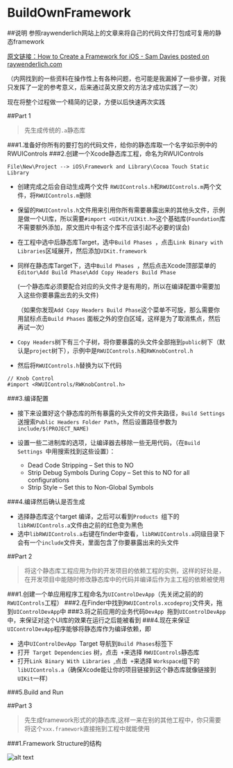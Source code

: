 # BuildOwnFramework



##说明
参照raywenderlich网站上的文章来将自己的代码文件打包成可复用的静态framework

[原文链接：How to Create a Framework for iOS - Sam Davies posted on raywenderlich.com](https://www.raywenderlich.com/65964/create-a-framework-for-ios)

（内网找到的一些资料在操作性上有各种问题，也可能是我漏掉了一些步骤，对我只发挥了一定的参考意义，后来通过英文原文的方法才成功实践了一次）

现在将整个过程做一个精简的记录，方便以后快速再次实践

##Part 1
>先生成传统的`.a`静态库

###1.准备好你所有的要打包的代码文件，给你的静态库取一个名字如示例中的RWUIControls
###2.创建一个Xcode静态库工程，命名为RWUIControls
	
	File\New\Project --> iOS\Framework and Library\Cocoa Touch Static Library
- 创建完成之后会自动生成两个文件 `RWUIControls.h`和`RWUIControls.m`两个文件，将`RWUIControls.m`删除

- 保留的`RWUIControls.h`文件用来引用你所有需要暴露出来的其他头文件，示例是做一个UI库，所以需要`#import <UIKit/UIKit.h>`这个基础库(`Foundation`库不需要额外添加，原文图片中有这个库不应该引起不必要的误会)
	
- 在工程中选中后静态库Target，选中`Build Phases `，点击`Link Binary with Libraries`区域展开，然后添加`UIKit.framework`



- 同样在静态库Target下，选中`Build Phases `，然后点击Xcode顶部菜单的 `Editor\Add Build Phase\Add Copy Headers Build Phase `

	 (一个静态库必须要配合对应的头文件才是有用的，所以在编译配置中需要加入这些你要暴露出去的头文件)
	 
	（如果你发现`Add Copy Headers Build Phase`这个菜单不可旋，那么需要你用鼠标点击`Build Phases` 面板之外的空白区域，这样是为了取消焦点，然后再试一次）
- `Copy Headers`树下有三个子树，将你要暴露的头文件全部拖到`public`树下（默认是`project`树下），示例中是`RWUIControls.h`和`RWKnobControl.h`

- 然后将`RWUIControls.h`替换为以下代码

 ```
 // Knob Control
#import <RWUIControls/RWKnobControl.h>
 ```
 
###3.编译配置

- 接下来设置好这个静态库的所有暴露的头文件的文件夹路径，`Build Settings`送搜索`Public Headers Folder Path`，然后设置路径参数为`include/$(PROJECT_NAME)`

- 设置一些二进制库的选项，让编译器去移除一些无用代码，（在`Build Settings `中用搜索找到这些设置）：
	- 	Dead Code Stripping – Set this to NO
	- Strip Debug Symbols During Copy – Set this to NO for all configurations
	- Strip Style – Set this to Non-Global Symbols

###4.编译然后确认是否生成

- 选择静态库这个target 编译，之后可以看到`Products `组下的`libRWUIControls.a`文件由之前的红色变为黑色
- 选中`libRWUIControls.a`右键在finder中查看，`libRWUIControls.a`同级目录下会有一个`include`文件夹，里面包含了你要暴露出来的头文件


##Part 2

>将这个静态库工程应用为你的开发项目的依赖工程的实例，这样的好处是，在开发项目中能随时修改静态库中的代码并编译后作为主工程的依赖被使用

###1.创建一个单应用程序工程命名为`UIControlDevApp`（先关闭之前的的`RWUIControls`工程）
###2.在Finder中找到`RWUIControls.xcodeproj`文件夹，拖到`UIControlDevApp`中
###3.将之前应用的业务代码`DevApp `拖到`UIControlDevApp`中，来保证对这个UI库的效果在运行之后能被看到
###4.现在来保证`UIControlDevApp`程序能够将静态库作为编译依赖，即
-	选中`UIControlDevApp `Target 导航到`Build Phases`标签下
-  打开` Target Dependencies` 树，点击` +`来选择 `RWUIControls`静态库
-  打开`Link Binary With Libraries `,点击` +`来选择 `Workspace`组下的 `libUIControls.a`（确保Xcode能让你的项目链接到这个静态库就像链接到`UIKit`一样）

###5.Build and Run

##Part 3

>先生成framework形式的的静态库,这样一来在别的其他工程中，你只需要将这个`xxx.framework`直接拖到工程中就能使用

###1.Framework Structure的结构

![alt text](/path/to/ios_framework_directory_structure-449x320.png "Title")
